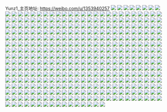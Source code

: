 Yunz1_主页地址: https://weibo.com/u/1353940257 
![](https://wx4.sinaimg.cn/mw2000/50b37d21ly1h9djk4ab0ej20u014fdlp.jpg) 
![](https://wx4.sinaimg.cn/mw2000/50b37d21ly1h9b6ngxa9kj20u00u079q.jpg) 
![](https://wx4.sinaimg.cn/mw2000/50b37d21ly1h92hwa0yacj20k90k9t9h.jpg) 
![](https://wx4.sinaimg.cn/mw2000/50b37d21ly1h8z377p1z2j20tz140gri.jpg) 
![](https://wx4.sinaimg.cn/mw2000/50b37d21ly1h8ui5kflfrj20u0140n7g.jpg) 
![](https://wx4.sinaimg.cn/mw2000/50b37d21ly1h8ui5llz5ej20u01407dd.jpg) 
![](https://wx4.sinaimg.cn/mw2000/50b37d21ly1h8rsvg05m3j20u0190tcy.jpg) 
![](https://wx4.sinaimg.cn/mw2000/50b37d21ly1h8olakesuyj20u0190wn7.jpg) 
![](https://wx4.sinaimg.cn/mw2000/50b37d21ly1h83lkvzlanj20u01400wy.jpg) 
![](https://wx4.sinaimg.cn/mw2000/50b37d21ly1h81iu2xjowj20u00u079s.jpg) 
![](https://wx4.sinaimg.cn/mw2000/50b37d21ly1h81iu23kolj20u00u0gs1.jpg) 
![](https://wx4.sinaimg.cn/mw2000/50b37d21ly1h7wxnadpyjj21400u0dm1.jpg) 
![](https://wx4.sinaimg.cn/mw2000/50b37d21ly1h7vvwn6k4ij21mg36c4qq.jpg) 
![](https://wx4.sinaimg.cn/mw2000/50b37d21ly1h7vvwo67f9j214g1venjl.jpg) 
![](https://wx4.sinaimg.cn/mw2000/50b37d21ly1h7vvwqmg32j21mg36cx6q.jpg) 
![](https://wx4.sinaimg.cn/mw2000/50b37d21ly1h7vpl8vaddj22801hchdt.jpg) 
![](https://wx4.sinaimg.cn/mw2000/50b37d21ly1h7tjam6g4vj20u00u044z.jpg) 
![](https://wx4.sinaimg.cn/mw2000/50b37d21ly1h7sbruta8lj23402c0npd.jpg) 
![](https://wx4.sinaimg.cn/mw2000/50b37d21ly1h7ketwudgbj20u0140450.jpg) 
![](https://wx4.sinaimg.cn/mw2000/50b37d21ly1h7ketwn828j20u0140q81.jpg) 
![](https://wx4.sinaimg.cn/mw2000/50b37d21ly1h7g9s1vltsj20wi1y7h1j.jpg) 
![](https://wx4.sinaimg.cn/mw2000/50b37d21ly1h7g9s3on1wj20wi1y71kx.jpg) 
![](https://wx4.sinaimg.cn/mw2000/50b37d21ly1h7g9rzm4uzj20wi1y7twm.jpg) 
![](https://wx4.sinaimg.cn/mw2000/50b37d21ly1h7g9s7idl6j22282r6acd.jpg) 
![](https://wx4.sinaimg.cn/mw2000/50b37d21ly1h7g9sbv0euj21iw21tu0x.jpg) 
![](https://wx4.sinaimg.cn/mw2000/50b37d21ly1h7g9sgehiyj20wi1y7b29.jpg) 
![](https://wx4.sinaimg.cn/mw2000/50b37d21ly1h7ef35irimj20ku0rsq5h.jpg) 
![](https://wx4.sinaimg.cn/mw2000/50b37d21ly1h7ef3566ykj20ku0rs434.jpg) 
![](https://wx4.sinaimg.cn/mw2000/50b37d21ly1h7awpcl841j20u00u0tgx.jpg) 
![](https://wx4.sinaimg.cn/mw2000/50b37d21ly1h6tt23y208j20u00u0aet.jpg) 
![](https://wx4.sinaimg.cn/mw2000/50b37d21ly1h6tt249nskj20u00u0ac1.jpg) 
![](https://wx4.sinaimg.cn/mw2000/50b37d21ly1h6tt24ikd8j20u00u0taw.jpg) 
![](https://wx4.sinaimg.cn/mw2000/50b37d21ly1h6snreyli4j20u00u0gsn.jpg) 
![](https://wx4.sinaimg.cn/mw2000/50b37d21ly1h6shqerdorj20rk0rk78o.jpg) 
![](https://wx4.sinaimg.cn/mw2000/50b37d21ly1h6shqdid11j21o01o0qv5.jpg) 
![](https://wx4.sinaimg.cn/mw2000/50b37d21ly1h6shqa8ye8j2200200qv5.jpg) 
![](https://wx4.sinaimg.cn/mw2000/50b37d21ly1h6shqeaq8zj21ff1ffwyc.jpg) 
![](https://wx4.sinaimg.cn/mw2000/50b37d21ly1h6kiyv3fshj20u00u00vn.jpg) 
![](https://wx4.sinaimg.cn/mw2000/50b37d21ly1h6jb74rwm5j20u00u0404.jpg) 
![](https://wx4.sinaimg.cn/mw2000/50b37d21ly1h6i0jttxi6j22c0340u0z.jpg) 
![](https://wx4.sinaimg.cn/mw2000/50b37d21ly1h6i0juprxxj21451hjtrx.jpg) 
![](https://wx4.sinaimg.cn/mw2000/50b37d21ly1h6i0jw8n2tj21o0280wnx.jpg) 
![](https://wx4.sinaimg.cn/mw2000/50b37d21ly1h6i0jr8n51j20zv1bu1i4.jpg) 
![](https://wx4.sinaimg.cn/mw2000/50b37d21ly1h6h19286hgj22c02c07g6.jpg) 
![](https://wx4.sinaimg.cn/mw2000/50b37d21ly1h69r1z0claj21hs1hs0vy.jpg) 
![](https://wx4.sinaimg.cn/mw2000/50b37d21ly1h646knd66lj20u00u0k1r.jpg) 
![](https://wx4.sinaimg.cn/mw2000/50b37d21ly1h61yia3oz0j21400u041i.jpg) 
![](https://wx4.sinaimg.cn/mw2000/50b37d21ly1h61yj6hujaj21400u0my5.jpg) 
![](https://wx4.sinaimg.cn/mw2000/50b37d21ly1h61l8w70ysj21o0280qv5.jpg) 
![](https://wx4.sinaimg.cn/mw2000/50b37d21ly1h5yg7naaktj20u0140n3x.jpg) 
![](https://wx4.sinaimg.cn/mw2000/50b37d21ly1h5yg7rxjwnj20u0140qbj.jpg) 
![](https://wx4.sinaimg.cn/mw2000/50b37d21ly1h5mpi88ekjj20sg0sgdmt.jpg) 
![](https://wx4.sinaimg.cn/mw2000/50b37d21ly1h5eiqg8bhyj21o01o0u0x.jpg) 
![](https://wx4.sinaimg.cn/mw2000/50b37d21ly1h5eiqyqnmmj21c61c64kw.jpg) 
![](https://wx4.sinaimg.cn/mw2000/50b37d21ly1h5bevj5xnyj20u00u0dkx.jpg) 
![](https://wx4.sinaimg.cn/mw2000/50b37d21ly1h55js9t2gcj20w60tytds.jpg) 
![](https://wx4.sinaimg.cn/mw2000/50b37d21ly1h55jsa88u4j20u00u0dm0.jpg) 
![](https://wx4.sinaimg.cn/mw2000/50b37d21ly1h55jsar6bhj20u00u0q9j.jpg) 
![](https://wx4.sinaimg.cn/mw2000/50b37d21ly1h55jsahpd6j20u00u079v.jpg) 
![](https://wx4.sinaimg.cn/mw2000/50b37d21ly1h53zpp9lz2j20u00u045k.jpg) 
![](https://wx4.sinaimg.cn/mw2000/50b37d21ly1h537azkv4tj22c02c0x6p.jpg) 
![](https://wx4.sinaimg.cn/mw2000/50b37d21ly1h4yikv1s08j21400u0n4s.jpg) 
![](https://wx4.sinaimg.cn/mw2000/50b37d21ly1h4x66i6oe2j20u00u0jwf.jpg) 
![](https://wx4.sinaimg.cn/mw2000/50b37d21ly1h4x66hovtfj20u00u0jy3.jpg) 
![](https://wx4.sinaimg.cn/mw2000/50b37d21ly1h4v2imw53bj223c23ckjl.jpg) 
![](https://wx4.sinaimg.cn/mw2000/50b37d21ly1h4v2ip87brj228n28n7wi.jpg) 
![](https://wx4.sinaimg.cn/mw2000/50b37d21ly1h4un3qljm7j21o01o0npd.jpg) 
![](https://wx4.sinaimg.cn/mw2000/50b37d21ly1h4un3p3siwj21o01o0dmk.jpg) 
![](https://wx4.sinaimg.cn/mw2000/50b37d21ly1h4un3r4k4ej20u00u07cc.jpg) 
![](https://wx4.sinaimg.cn/mw2000/50b37d21ly1h4o0ys4cz8j21400u0jxm.jpg) 
![](https://wx4.sinaimg.cn/mw2000/50b37d21ly1h4luo0nh91j20sg12nqa1.jpg) 
![](https://wx4.sinaimg.cn/mw2000/50b37d21ly1h4i8or720cj20u20u07c0.jpg) 
![](https://wx4.sinaimg.cn/mw2000/50b37d21ly1h4htsift5hj22482tn1kz.jpg) 
![](https://wx4.sinaimg.cn/mw2000/50b37d21ly1h428i6jk9ej20u00u0wjq.jpg) 
![](https://wx4.sinaimg.cn/mw2000/50b37d21ly1h428i66cv6j20u00u0jzs.jpg) 
![](https://wx4.sinaimg.cn/mw2000/50b37d21ly1h415zis2hrj20u00u0tfz.jpg) 
![](https://wx4.sinaimg.cn/mw2000/50b37d21ly1h4165cu3yuj20u00u048q.jpg) 
![](https://wx4.sinaimg.cn/mw2000/50b37d21ly1h415zjfz5uj20u00u0q9z.jpg) 
![](https://wx4.sinaimg.cn/mw2000/50b37d21ly1h415zjo47gj21910u0nam.jpg) 
![](https://wx4.sinaimg.cn/mw2000/50b37d21ly1h4167q6ji5j20u00u0myy.jpg) 
![](https://wx4.sinaimg.cn/mw2000/50b37d21ly1h415zijfmej20u00u044r.jpg) 
![](https://wx4.sinaimg.cn/mw2000/50b37d21ly1h415ziz1qzj20u00u0ae5.jpg) 
![](https://wx4.sinaimg.cn/mw2000/50b37d21ly1h41607d411j20u20u07bx.jpg) 
![](https://wx4.sinaimg.cn/mw2000/50b37d21ly1h415zj6rkaj20tz0tzdjb.jpg) 
![](https://wx4.sinaimg.cn/mw2000/50b37d21ly1h3v8u3ij9qj20u00u07bq.jpg) 
![](https://wx4.sinaimg.cn/mw2000/50b37d21ly1h3v8u3vag2j20u00u0jym.jpg) 
![](https://wx4.sinaimg.cn/mw2000/50b37d21ly1h3ttnfapx7j20u00u0agm.jpg) 
![](https://wx4.sinaimg.cn/mw2000/50b37d21ly1h3t4q9v1djj20u00u0dof.jpg) 
![](https://wx4.sinaimg.cn/mw2000/50b37d21ly1h3t4qdnks2j20u00u078v.jpg) 
![](https://wx4.sinaimg.cn/mw2000/50b37d21ly1h3qpcq3y49j21400u07c0.jpg) 
![](https://wx4.sinaimg.cn/mw2000/50b37d21ly1h3nscx4ufmj22bd2bdhdt.jpg) 
![](https://wx4.sinaimg.cn/mw2000/50b37d21ly1h3ncjjau9yj20u00u07co.jpg) 
![](https://wx4.sinaimg.cn/mw2000/50b37d21ly1h3i3244ax1j21o0280x6p.jpg) 
![](https://wx4.sinaimg.cn/mw2000/50b37d21ly1h3a04741lbj20u00u0k40.jpg) 
![](https://wx4.sinaimg.cn/mw2000/50b37d21ly1h3a044dqnaj20u00u0qcp.jpg) 
![](https://wx4.sinaimg.cn/mw2000/50b37d21ly1h3a048jlvij20u00u0tem.jpg) 
![](https://wx4.sinaimg.cn/mw2000/50b37d21ly1h38211qaeuj20u00u0grq.jpg) 
![](https://wx4.sinaimg.cn/mw2000/50b37d21ly1h38212hm75j20u00u0dmq.jpg) 
![](https://wx4.sinaimg.cn/mw2000/50b37d21ly1h36jbrihsjj21o01o01kx.jpg) 
![](https://wx4.sinaimg.cn/mw2000/50b37d21ly1h35rfcg9jqj21o01o07wh.jpg) 
![](https://wx4.sinaimg.cn/mw2000/50b37d21ly1h152xxt471j20u00u0juc.jpg) 
![](https://wx4.sinaimg.cn/mw2000/50b37d21ly1h14v1o2lnaj20sl0sl79r.jpg) 
![](https://wx4.sinaimg.cn/mw2000/50b37d21ly1h11q5c88jij20u00u0wlg.jpg) 
![](https://wx4.sinaimg.cn/mw2000/50b37d21ly1h106bjzol0j20u00u042f.jpg) 
![](https://wx4.sinaimg.cn/mw2000/50b37d21ly1h0t5488u1gj20u0140434.jpg) 
![](https://wx4.sinaimg.cn/mw2000/50b37d21ly1gzmh3u46f3j22772774qq.jpg) 
![](https://wx4.sinaimg.cn/mw2000/50b37d21ly1gzjckx3te6j20u00u0q96.jpg) 
![](https://wx4.sinaimg.cn/mw2000/50b37d21ly1gzjckwnxtqj20u00u045w.jpg) 
![](https://wx4.sinaimg.cn/mw2000/50b37d21ly1gzjckxel6cj20u00u0dm6.jpg) 
![](https://wx4.sinaimg.cn/mw2000/50b37d21ly1gzjckxy64zj20u00u0115.jpg) 
![](https://wx4.sinaimg.cn/mw2000/50b37d21ly1gzgwlngjhtj20u00u0n43.jpg) 
![](https://wx4.sinaimg.cn/mw2000/50b37d21ly1gzgwlo79moj20u00u0adm.jpg) 
![](https://wx4.sinaimg.cn/mw2000/50b37d21ly1gzgwloj6vnj20u00u0jys.jpg) 
![](https://wx4.sinaimg.cn/mw2000/50b37d21ly1gzgwloya6bj20u00u0afw.jpg) 
![](https://wx4.sinaimg.cn/mw2000/50b37d21ly1gzfusbiswej2280280qv5.jpg) 
![](https://wx4.sinaimg.cn/mw2000/50b37d21ly1gyw1t7i62ej20u00u0tfd.jpg) 
![](https://wx4.sinaimg.cn/mw2000/50b37d21ly1gyr7yauv3fj20u00u0ae6.jpg) 
![](https://wx4.sinaimg.cn/mw2000/50b37d21ly1gyq8931icmj20u00u0456.jpg) 
![](https://wx4.sinaimg.cn/mw2000/50b37d21ly1gyq7iepj76j20u00u045u.jpg) 
![](https://wx4.sinaimg.cn/mw2000/50b37d21ly1gyq7ie8okyj20u00u0jzp.jpg) 
![](https://wx4.sinaimg.cn/mw2000/50b37d21ly1gyq7if0p1bj20u00u0tej.jpg) 
![](https://wx4.sinaimg.cn/mw2000/50b37d21ly1gyq88qxdkkj20u00u0afr.jpg) 
![](https://wx4.sinaimg.cn/mw2000/50b37d21ly1gyq89p2ft2j20u00u07b2.jpg) 
![](https://wx4.sinaimg.cn/mw2000/50b37d21ly1gyq889yp2dj20u00u0q8f.jpg) 
![](https://wx4.sinaimg.cn/mw2000/50b37d21ly1gyq7k02illj20u00u0gpu.jpg) 
![](https://wx4.sinaimg.cn/mw2000/50b37d21ly1gyq7iegso4j20u00u0gqy.jpg) 
![](https://wx4.sinaimg.cn/mw2000/50b37d21ly1gyfz4hsvfjj20u00u0wid.jpg) 
![](https://wx4.sinaimg.cn/mw2000/50b37d21ly1gyfz4iuz9qj20u00u010n.jpg) 
![](https://wx4.sinaimg.cn/mw2000/50b37d21ly1gyfz4j4ssgj20u00u00xb.jpg) 
![](https://wx4.sinaimg.cn/mw2000/50b37d21ly1gyfz5f5oz5j20u00u042q.jpg) 
![](https://wx4.sinaimg.cn/mw2000/50b37d21ly1gy9roairbpj20u00u0tcl.jpg) 
![](https://wx4.sinaimg.cn/mw2000/50b37d21ly1gy9rob1rq6j20u00u0tel.jpg) 
![](https://wx4.sinaimg.cn/mw2000/50b37d21ly1gy8bhm58waj21ge1xu4qp.jpg) 
![](https://wx4.sinaimg.cn/mw2000/50b37d21ly1gy7jkag7bdj219p19ptss.jpg) 
![](https://wx4.sinaimg.cn/mw2000/50b37d21ly1gxx3edf0clj22c02c0npd.jpg) 
![](https://wx4.sinaimg.cn/mw2000/50b37d21ly1gxvs4iylyxj20uc14ggx5.jpg) 
![](https://wx4.sinaimg.cn/mw2000/50b37d21ly1gxvs5ee9ltj21o0280hdt.jpg) 
![](https://wx4.sinaimg.cn/mw2000/50b37d21ly1gxrg2w400fj21ju1juhdt.jpg) 
![](https://wx4.sinaimg.cn/mw2000/50b37d21ly1gxrg2yyg1kj22c02c0hdv.jpg) 
![](https://wx4.sinaimg.cn/mw2000/50b37d21ly1gxrg2uyo9oj21jj1jj1kx.jpg) 
![](https://wx4.sinaimg.cn/mw2000/50b37d21ly1gxrg304n2kj20wi0wiqbf.jpg) 
![](https://wx4.sinaimg.cn/mw2000/50b37d21gy1gxq17jv31gj22c02c01l1.jpg) 
![](https://wx4.sinaimg.cn/mw2000/50b37d21ly1gxlsnzltzaj211n11nwq8.jpg) 
![](https://wx4.sinaimg.cn/mw2000/50b37d21ly1gxlso1m1aqj227d27dkjm.jpg) 
![](https://wx4.sinaimg.cn/mw2000/50b37d21ly1gxlso236r9j21bq1bqnky.jpg) 
![](https://wx4.sinaimg.cn/mw2000/50b37d21ly1gxlso01grkj21ez1ey7pt.jpg) 
![](https://wx4.sinaimg.cn/mw2000/50b37d21ly1gxid5ry1phj2243243b29.jpg) 
![](https://wx4.sinaimg.cn/mw2000/50b37d21ly1gxid7hps0ij22c02c0qv6.jpg) 
![](https://wx4.sinaimg.cn/mw2000/50b37d21ly1gxh9mrve02j21o01o0e81.jpg) 
![](https://wx4.sinaimg.cn/mw2000/50b37d21ly1gxh9mrgqsoj2273272e81.jpg) 
![](https://wx4.sinaimg.cn/mw2000/50b37d21ly1gx985ddk60j21o01o0b29.jpg) 
![](https://wx4.sinaimg.cn/mw2000/50b37d21ly1gx985fnow5j22542547wi.jpg) 
![](https://wx4.sinaimg.cn/mw2000/50b37d21ly1gx985e7c7mj22c02c0npd.jpg) 
![](https://wx4.sinaimg.cn/mw2000/50b37d21ly1gx985ewrwwj22c02c0hdt.jpg) 
![](https://wx4.sinaimg.cn/mw2000/50b37d21ly1gx5qm2dutlj21hq1hqnlu.jpg) 
![](https://wx4.sinaimg.cn/mw2000/50b37d21ly1gwxj5zrl4jj22c03407wj.jpg) 
![](https://wx4.sinaimg.cn/mw2000/50b37d21ly1gwslhaxsm5j23402c0hdt.jpg) 
![](https://wx4.sinaimg.cn/mw2000/50b37d21ly1gwm0m473vqj21o01o07wh.jpg) 
![](https://wx4.sinaimg.cn/mw2000/50b37d21ly1gwf1vozaynj22c02c0kjm.jpg) 
![](https://wx4.sinaimg.cn/mw2000/50b37d21ly1gwf1viqds2j22c02c0hdt.jpg) 
![](https://wx4.sinaimg.cn/mw2000/50b37d21ly1gwf1vwjfh4j229n29nhdt.jpg) 
![](https://wx4.sinaimg.cn/mw2000/50b37d21ly1gwf1xe2lohj22c02c0kjm.jpg) 
![](https://wx4.sinaimg.cn/mw2000/50b37d21ly1gvyo02fvr6j227u2sbu0x.jpg) 
![](https://wx4.sinaimg.cn/mw2000/50b37d21ly1gvynzu0apej234033ye83.jpg) 
![](https://wx4.sinaimg.cn/mw2000/50b37d21ly1gvyo0ibj95j234033ye85.jpg) 
![](https://wx4.sinaimg.cn/mw2000/50b37d21ly1gvyo0julwrj234033yqv7.jpg) 
![](https://wx4.sinaimg.cn/mw2000/50b37d21ly1gvyo0mwhv2j234033ynpg.jpg) 
![](https://wx4.sinaimg.cn/mw2000/50b37d21ly1gvyo0gfq8jj234033ykjn.jpg) 
![](https://wx4.sinaimg.cn/mw2000/50b37d21ly1gvyo0pf70nj234033yhdv.jpg) 
![](https://wx4.sinaimg.cn/mw2000/50b37d21ly1gvyo4dynybj234033yu0y.jpg) 
![](https://wx4.sinaimg.cn/mw2000/50b37d21ly1gvyo5bvo3hj20tz0tzn76.jpg) 
![](https://wx4.sinaimg.cn/mw2000/50b37d21ly1gvxr2khxg7j219g19gqge.jpg) 
![](https://wx4.sinaimg.cn/mw2000/50b37d21ly1gvwow10pi9j23402c0hdv.jpg) 
![](https://wx4.sinaimg.cn/mw2000/50b37d21ly1gvvhk7ddh3j22c02c0qv6.jpg) 
![](https://wx4.sinaimg.cn/mw2000/001tCZI5ly1gvjy3rfawvj61o01o04qp02.jpg) 
![](https://wx4.sinaimg.cn/mw2000/001tCZI5ly1gvineh5kw1j60tv0tvn8b02.jpg) 
![](https://wx4.sinaimg.cn/mw2000/50b37d21ly1gvinehjn8fj20tv0tvqce.jpg) 
![](https://wx4.sinaimg.cn/mw2000/001tCZI5ly1gvg9tivpxrj628v28v1ky02.jpg) 
![](https://wx4.sinaimg.cn/mw2000/001tCZI5ly1gvg9tgx05gj62c02c0e8202.jpg) 
![](https://wx4.sinaimg.cn/mw2000/001tCZI5ly1gvg9tkoolpj62c02c07wi02.jpg) 
![](https://wx4.sinaimg.cn/mw2000/001tCZI5ly1gvg9tn0jvkj62c02c0hdu02.jpg) 
![](https://wx4.sinaimg.cn/mw2000/001tCZI5ly1gvg2ow0n2vj6151151qhm02.jpg) 
![](https://wx4.sinaimg.cn/mw2000/001tCZI5gy1gv44awpkhoj60u00u0gzh02.jpg) 
![](https://wx4.sinaimg.cn/mw2000/001tCZI5gy1gv44ajwx3cj61f01f0b2902.jpg) 
![](https://wx4.sinaimg.cn/mw2000/001tCZI5gy1gv44ahwjajj61f01vyb2902.jpg) 
![](https://wx4.sinaimg.cn/mw2000/001tCZI5gy1gv44alkz25j61f01f0x5d02.jpg) 
![](https://wx4.sinaimg.cn/mw2000/001tCZI5gy1gv44beqmodj62c02c0e8202.jpg) 
![](https://wx4.sinaimg.cn/mw2000/001tCZI5gy1gv3lm4wa4vj61df1dfhdt02.jpg) 
![](https://wx4.sinaimg.cn/mw2000/001tCZI5gy1gv3lm71fjgj619s19stye02.jpg) 
![](https://wx4.sinaimg.cn/mw2000/001tCZI5gy1gv3lm9el2uj60yn0ynn9302.jpg) 
![](https://wx4.sinaimg.cn/mw2000/001tCZI5gy1gv3lmbrkb2j61f01f04qp02.jpg) 
![](https://wx4.sinaimg.cn/mw2000/001tCZI5gy1gv29l3qfavj61w01w07wh02.jpg) 
![](https://wx4.sinaimg.cn/mw2000/001tCZI5gy1gv29l2m4sfj6110110tn302.jpg) 
![](https://wx4.sinaimg.cn/mw2000/001tCZI5gy1gv29l66xgaj61f01f0e8102.jpg) 
![](https://wx4.sinaimg.cn/mw2000/001tCZI5gy1gv29l4rh69j61d61d6kg102.jpg) 
![](https://wx4.sinaimg.cn/mw2000/001tCZI5gy1gv074d67mnj60u40u4qi202.jpg) 
![](https://wx4.sinaimg.cn/mw2000/50b37d21ly1guyymqmb35j21f01w0qv5.jpg) 
![](https://wx4.sinaimg.cn/mw2000/001tCZI5ly1guu81mvvenj60su0swwk602.jpg) 
![](https://wx4.sinaimg.cn/mw2000/001tCZI5ly1gut4iwf35ej61ep1vte4a02.jpg) 
![](https://wx4.sinaimg.cn/mw2000/001tCZI5ly1guprm7a8z6j60d50d5dg702.jpg) 
![](https://wx4.sinaimg.cn/mw2000/001tCZI5ly1guprm7rtidj60u00u0q7b02.jpg) 
![](https://wx4.sinaimg.cn/mw2000/001tCZI5ly1guprm80pffj60u00u0jvq02.jpg) 
![](https://wx4.sinaimg.cn/mw2000/001tCZI5ly1guprm8f7cnj60u00u076e02.jpg) 
![](https://wx4.sinaimg.cn/mw2000/001tCZI5ly1guoherfnucj6159159kaa02.jpg) 
![](https://wx4.sinaimg.cn/mw2000/001tCZI5ly1guohesjo84j61f01f0jyb02.jpg) 
![](https://wx4.sinaimg.cn/mw2000/001tCZI5ly1gum4ujnu23j60u00u1dl402.jpg) 
![](https://wx4.sinaimg.cn/mw2000/001tCZI5gy1guif5tuoa6j630p29j4qq02.jpg) 
![](https://wx4.sinaimg.cn/mw2000/001tCZI5ly1gugd3hctqhj629l29lkjl02.jpg) 
![](https://wx4.sinaimg.cn/mw2000/001tCZI5ly1gugd3wavjej62bv2bvkjl02.jpg) 
![](https://wx4.sinaimg.cn/mw2000/001tCZI5ly1guewjiyxxdj60u00u0tdf02.jpg) 
![](https://wx4.sinaimg.cn/mw2000/001tCZI5ly1guewjionjej60u00u042v02.jpg) 
![](https://wx4.sinaimg.cn/mw2000/001tCZI5ly1guewjjf09kj60u00u0jyp02.jpg) 
![](https://wx4.sinaimg.cn/mw2000/001tCZI5ly1guewjjnm7uj60u00u0jv102.jpg) 
![](https://wx4.sinaimg.cn/mw2000/001tCZI5ly1gubsf242ypj61nw1nwe8102.jpg) 
![](https://wx4.sinaimg.cn/mw2000/50b37d21ly1gu3vmb6w52j20u0141q8a.jpg) 
![](https://wx4.sinaimg.cn/mw2000/50b37d21ly1gu3m09fqhsj22a12a1hdd.jpg) 
![](https://wx4.sinaimg.cn/mw2000/50b37d21ly1gu3m084nu0j22c02c0qv5.jpg) 
![](https://wx4.sinaimg.cn/mw2000/50b37d21ly1gtthjlc1m8j20u00u0tcc.jpg) 
![](https://wx4.sinaimg.cn/mw2000/50b37d21ly1gtthjotlhoj20u00u0tej.jpg) 
![](https://wx4.sinaimg.cn/mw2000/50b37d21ly1gtthjiv3jqj20u00u011x.jpg) 
![](https://wx4.sinaimg.cn/mw2000/50b37d21ly1gtthjqf2hhj20u00u042k.jpg) 
![](https://wx4.sinaimg.cn/mw2000/50b37d21ly1gts6z4a4d4j20u10u0ah9.jpg) 
![](https://wx4.sinaimg.cn/mw2000/50b37d21ly1gtq03wnzdhj21400u00yd.jpg) 
![](https://wx4.sinaimg.cn/mw2000/50b37d21ly1gtng8lkjrtj21f01f0b29.jpg) 
![](https://wx4.sinaimg.cn/mw2000/50b37d21ly1gtng8n8qltj21yq1yqb29.jpg) 
![](https://wx4.sinaimg.cn/mw2000/50b37d21ly1gtng8t99pjj20tu0tuwng.jpg) 
![](https://wx4.sinaimg.cn/mw2000/50b37d21ly1gtng8iz8ovj20jk0jkn0i.jpg) 
![](https://wx4.sinaimg.cn/mw2000/50b37d21ly1gthoni40z4j20gv0u0tbu.jpg) 
![](https://wx4.sinaimg.cn/mw2000/50b37d21gy1gtf8zyl4zqj20u00u07a5.jpg) 
![](https://wx4.sinaimg.cn/mw2000/50b37d21gy1gtf8zx6s7gj20u00u1dmb.jpg) 
![](https://wx4.sinaimg.cn/mw2000/50b37d21gy1gtf8zz58j9j20u00u0q91.jpg) 
![](https://wx4.sinaimg.cn/mw2000/50b37d21gy1gtf8zzudqdj20u00u07bz.jpg) 
![](https://wx4.sinaimg.cn/mw2000/50b37d21ly1gtc49634kwj20u00u1tdw.jpg) 
![](https://wx4.sinaimg.cn/mw2000/50b37d21ly1gtc495reezj20u00u0djf.jpg) 
![](https://wx4.sinaimg.cn/mw2000/50b37d21ly1gt8qy6ds29j20u00u0gs6.jpg) 
![](https://wx4.sinaimg.cn/mw2000/50b37d21ly1gt87h6uhb6j21w01f07wh.jpg) 
![](https://wx4.sinaimg.cn/mw2000/50b37d21ly1gt87i1owqwj20mi0gvdk5.jpg) 
![](https://wx4.sinaimg.cn/mw2000/50b37d21gy1gt70z65pruj20u00u0n1l.jpg) 
![](https://wx4.sinaimg.cn/mw2000/50b37d21ly1gsz8cbniq1j21w01f17wh.jpg) 
![](https://wx4.sinaimg.cn/mw2000/50b37d21ly1gsx0b2i8ajj20u00u0q8j.jpg) 
![](https://wx4.sinaimg.cn/mw2000/50b37d21ly1gsx0bp9epgj20u00u046y.jpg) 
![](https://wx4.sinaimg.cn/mw2000/50b37d21ly1gsx0ciuclqj20mz0mzwgb.jpg) 
![](https://wx4.sinaimg.cn/mw2000/50b37d21ly1gsx0b4yy1jj20u00u00uc.jpg) 
![](https://wx4.sinaimg.cn/mw2000/50b37d21gy1gsuk04cf2ij20u00u0gq1.jpg) 
![](https://wx4.sinaimg.cn/mw2000/50b37d21gy1gssbi0souuj20ty0u0wpb.jpg) 
![](https://wx4.sinaimg.cn/mw2000/50b37d21ly1gskep1shstj21w01f0e81.jpg) 
![](https://wx4.sinaimg.cn/mw2000/50b37d21ly1gskep2r2igj21w01f0hdt.jpg) 
![](https://wx4.sinaimg.cn/mw2000/50b37d21ly1gskesfw7w4j21400u0wlk.jpg) 
![](https://wx4.sinaimg.cn/mw2000/50b37d21ly1gskesfalknj22c61r47wh.jpg) 
![](https://wx4.sinaimg.cn/mw2000/50b37d21ly1gsflzrzvzzj21f01w0hdt.jpg) 
![](https://wx4.sinaimg.cn/mw2000/50b37d21ly1gsfm04v23wj22c02c07wh.jpg) 
![](https://wx4.sinaimg.cn/mw2000/50b37d21ly1gsdelobat8j21400u0jwu.jpg) 
![](https://wx4.sinaimg.cn/mw2000/50b37d21ly1grz8i7di6xj20u00u0ahz.jpg) 
![](https://wx4.sinaimg.cn/mw2000/50b37d21ly1grya2080nej21ak1qihbu.jpg) 
![](https://wx4.sinaimg.cn/mw2000/50b37d21ly1grya1zlu3ej21f01w0b29.jpg) 
![](https://wx4.sinaimg.cn/mw2000/50b37d21ly1grx3xpw5x1j20nk0nkq8y.jpg) 
![](https://wx4.sinaimg.cn/mw2000/50b37d21ly1grtk91ydbuj20mi0u04h1.jpg) 
![](https://wx4.sinaimg.cn/mw2000/50b37d21ly1grnr4ugzegj20mz0mzahn.jpg) 
![](https://wx4.sinaimg.cn/mw2000/50b37d21ly1grgxaph5clj21m31m31jl.jpg) 
![](https://wx4.sinaimg.cn/mw2000/50b37d21ly1grb183y114j21f01f01kx.jpg) 
![](https://wx4.sinaimg.cn/mw2000/50b37d21ly1gr6hqbj7j8j21900u0qfz.jpg) 
![](https://wx4.sinaimg.cn/mw2000/50b37d21ly1gr6hqcu2mwj20u0190dmx.jpg) 
![](https://wx4.sinaimg.cn/mw2000/50b37d21ly1gr6hq9bz7zj20u0190dno.jpg) 
![](https://wx4.sinaimg.cn/mw2000/50b37d21ly1gr6hqe11g3j21900u0tfm.jpg) 
![](https://wx4.sinaimg.cn/mw2000/50b37d21ly1gr6hqfcqvnj21900u00y7.jpg) 
![](https://wx4.sinaimg.cn/mw2000/50b37d21ly1gr6hqgb3etj20u0190n43.jpg) 
![](https://wx4.sinaimg.cn/mw2000/50b37d21ly1gr6hqh3carj21900u07a6.jpg) 
![](https://wx4.sinaimg.cn/mw2000/50b37d21ly1gqtn5u8u2wj20u019144t.jpg) 
![](https://wx4.sinaimg.cn/mw2000/50b37d21ly1gqd4vha2hdj23402c0kjn.jpg) 
![](https://wx4.sinaimg.cn/mw2000/50b37d21ly1gqd4vve0t6j23402c07wj.jpg) 
![](https://wx4.sinaimg.cn/mw2000/50b37d21ly1gq972srbo7j20jt0g2770.jpg) 
![](https://wx4.sinaimg.cn/mw2000/50b37d21ly1gq8t4f2njnj20ty0tywpz.jpg) 
![](https://wx4.sinaimg.cn/mw2000/50b37d21ly1gq7z4abjmlj21741757uq.jpg) 
![](https://wx4.sinaimg.cn/mw2000/50b37d21ly1gq5e0crd9tj20u014wgx7.jpg) 
![](https://wx4.sinaimg.cn/mw2000/50b37d21ly1gq4p57paejj21400u0nbt.jpg) 
![](https://wx4.sinaimg.cn/mw2000/50b37d21ly1gq396vp843j21er1vn1kx.jpg) 
![](https://wx4.sinaimg.cn/mw2000/50b37d21ly1gq1od9bwynj21e01uo1ky.jpg) 
![](https://wx4.sinaimg.cn/mw2000/50b37d21ly1gq1oe1k9rij21f01vyhdt.jpg) 
![](https://wx4.sinaimg.cn/mw2000/50b37d21ly1gq1odriorfj22fa1vsx6p.jpg) 
![](https://wx4.sinaimg.cn/mw2000/50b37d21ly1gq1odxzjtpj23402c0qv7.jpg) 
![](https://wx4.sinaimg.cn/mw2000/50b37d21ly1gpw54fluiaj219e19e4qp.jpg) 
![](https://wx4.sinaimg.cn/mw2000/50b37d21ly1gpvyrp8udyj21nn18q4qp.jpg) 
![](https://wx4.sinaimg.cn/mw2000/50b37d21ly1gpsfxn4u06j21hd141tro.jpg) 
![](https://wx4.sinaimg.cn/mw2000/50b37d21ly1gprdl300ctj21v91egkh2.jpg) 
![](https://wx4.sinaimg.cn/mw2000/50b37d21ly1gpq9jflhqhj21400u0wpv.jpg) 
![](https://wx4.sinaimg.cn/mw2000/50b37d21ly1gppg1l61zuj211j0u07di.jpg) 
![](https://wx4.sinaimg.cn/mw2000/50b37d21ly1gpno1ofg42j21400u0n4l.jpg) 
![](https://wx4.sinaimg.cn/mw2000/50b37d21ly1gpkue6pk77j21w01f0kjl.jpg) 
![](https://wx4.sinaimg.cn/mw2000/50b37d21ly1gpkueluajuj21w01f0qv5.jpg) 
![](https://wx4.sinaimg.cn/mw2000/50b37d21ly1gpkuenpf67j233z2c0qv5.jpg) 
![](https://wx4.sinaimg.cn/mw2000/50b37d21ly1gpkueqg1mej22xx27f4mx.jpg) 
![](https://wx4.sinaimg.cn/mw2000/50b37d21ly1gp4411bm60j20n00n0why.jpg) 
![](https://wx4.sinaimg.cn/mw2000/50b37d21ly1gozu5owucpj21f01ez4qp.jpg) 
![](https://wx4.sinaimg.cn/mw2000/50b37d21ly1gozu6deebtj21w01vy7wi.jpg) 
![](https://wx4.sinaimg.cn/mw2000/50b37d21ly1gozu6re4r3j21f01f0wys.jpg) 
![](https://wx4.sinaimg.cn/mw2000/50b37d21ly1gozu5ex7rnj22bv2bve81.jpg) 
![](https://wx4.sinaimg.cn/mw2000/50b37d21ly1gowatdhup1j20mi0u0e5m.jpg) 
![](https://wx4.sinaimg.cn/mw2000/50b37d21ly1gotsrui9k0j21w01f01ky.jpg) 
![](https://wx4.sinaimg.cn/mw2000/50b37d21ly1goochosmvdj21651k6gy9.jpg) 
![](https://wx4.sinaimg.cn/mw2000/50b37d21ly1gompn8by6mj20u01o0dsd.jpg) 
![](https://wx4.sinaimg.cn/mw2000/50b37d21ly1gokvmy4q0sj20u00u016c.jpg) 
![](https://wx4.sinaimg.cn/mw2000/50b37d21ly1gnu1i1l19uj22c03407wi.jpg) 
![](https://wx4.sinaimg.cn/mw2000/50b37d21ly1gnsr2dz3pdj20u0140k6h.jpg) 
![](https://wx4.sinaimg.cn/mw2000/50b37d21ly1gnptqd2qllj21400u0n7e.jpg) 
![](https://wx4.sinaimg.cn/mw2000/50b37d21ly1gmc4jjm9xnj20u014046e.jpg) 
![](https://wx4.sinaimg.cn/mw2000/50b37d21ly1gm2q31kpbjj21f01f01kx.jpg) 
![](https://wx4.sinaimg.cn/mw2000/50b37d21ly1gm2q2veyk8j22bv2bvhdt.jpg) 
![](https://wx4.sinaimg.cn/mw2000/50b37d21ly1gm2q2y3m6uj21e01e0h69.jpg) 
![](https://wx4.sinaimg.cn/mw2000/50b37d21ly1gm2q35puqjj220s20se81.jpg) 
![](https://wx4.sinaimg.cn/mw2000/50b37d21ly1gm2q2e2ruwj21f01f0kj3.jpg) 
![](https://wx4.sinaimg.cn/mw2000/50b37d21ly1gm2q229505j21tw1twk2g.jpg) 
![](https://wx4.sinaimg.cn/mw2000/50b37d21gy1gltnx4buy9j20u00u0qbe.jpg) 
![](https://wx4.sinaimg.cn/mw2000/50b37d21ly1gltja59lekj21w01vynpd.jpg) 
![](https://wx4.sinaimg.cn/mw2000/50b37d21gy1glsalegbmkj20u00u0won.jpg) 
![](https://wx4.sinaimg.cn/mw2000/50b37d21gy1glsal4w0z2j20u00u0jz1.jpg) 
![](https://wx4.sinaimg.cn/mw2000/50b37d21ly1glqyj7owdnj21e41e51kx.jpg) 
![](https://wx4.sinaimg.cn/mw2000/50b37d21ly1glqyjes65gj22bv2bv1kx.jpg) 
![](https://wx4.sinaimg.cn/mw2000/50b37d21ly1glqyj3b85bj22c02c0nc7.jpg) 
![](https://wx4.sinaimg.cn/mw2000/50b37d21ly1glqyjbwl2cj228o28o7wh.jpg) 
![](https://wx4.sinaimg.cn/mw2000/50b37d21gy1gllk3lm648j21400u0wmr.jpg) 
![](https://wx4.sinaimg.cn/mw2000/50b37d21ly1gld7jmojtcj210w10waqa.jpg) 
![](https://wx4.sinaimg.cn/mw2000/50b37d21ly1gld7kceyedj20tu0tue81.jpg) 
![](https://wx4.sinaimg.cn/mw2000/50b37d21ly1gld7l6xyzcj20tu0tub29.jpg) 
![](https://wx4.sinaimg.cn/mw2000/50b37d21ly1gld7ln4qf8j20tw0twhdt.jpg) 
![](https://wx4.sinaimg.cn/mw2000/50b37d21ly1gl67mwtj6aj22c02c04qq.jpg) 
![](https://wx4.sinaimg.cn/mw2000/50b37d21gy1gl50voxuv5j20u00u0dpd.jpg) 
![](https://wx4.sinaimg.cn/mw2000/50b37d21ly1gl2hk8nt3oj21b81b8tvr.jpg) 
![](https://wx4.sinaimg.cn/mw2000/50b37d21ly1gkx2rppg13j21c51s7b29.jpg) 
![](https://wx4.sinaimg.cn/mw2000/50b37d21gy1gkmrhi8490j20u00u0dlc.jpg) 
![](https://wx4.sinaimg.cn/mw2000/50b37d21gy1gki3eirvilj20u0140ak9.jpg) 
![](https://wx4.sinaimg.cn/mw2000/50b37d21gy1gkgvg5fj4aj20u00u0do1.jpg) 
![](https://wx4.sinaimg.cn/mw2000/50b37d21gy1gkee7ihr32j20u00u0n68.jpg) 
![](https://wx4.sinaimg.cn/mw2000/50b37d21ly1gk9ukxy37uj219r19s7ry.jpg) 
![](https://wx4.sinaimg.cn/mw2000/50b37d21gy1gk75ecuoeaj20u00u0tkf.jpg) 
![](https://wx4.sinaimg.cn/mw2000/50b37d21gy1gk75ed9b5nj20u00u0dod.jpg) 
![](https://wx4.sinaimg.cn/mw2000/50b37d21gy1gk75edlvehj20u00u0anq.jpg) 
![](https://wx4.sinaimg.cn/mw2000/50b37d21gy1gk75gbwtz9j20u00u047z.jpg) 
![](https://wx4.sinaimg.cn/mw2000/50b37d21gy1gk6oon9s52j21410u0170.jpg) 
![](https://wx4.sinaimg.cn/mw2000/50b37d21gy1gk6op6d6fnj20u0140alu.jpg) 
![](https://wx4.sinaimg.cn/mw2000/50b37d21gy1gjsttzuq5bj21ds0n0wtj.jpg) 
![](https://wx4.sinaimg.cn/mw2000/50b37d21gy1gjsttzf882j21ds0n0gr0.jpg) 
![](https://wx4.sinaimg.cn/mw2000/50b37d21ly1gjl47ua7ylj21f01f04qp.jpg) 
![](https://wx4.sinaimg.cn/mw2000/50b37d21ly1gjl47w5u7zj21ay1axb29.jpg) 
![](https://wx4.sinaimg.cn/mw2000/50b37d21gy1gjjeclpa81j20u0140jz0.jpg) 
![](https://wx4.sinaimg.cn/mw2000/50b37d21gy1gjh5d5wqv9j20u00u0wkz.jpg) 
![](https://wx4.sinaimg.cn/mw2000/50b37d21gy1gjh5d6butzj20u00u0djw.jpg) 
![](https://wx4.sinaimg.cn/mw2000/50b37d21gy1gjh5d72xmfj20u00u0q75.jpg) 
![](https://wx4.sinaimg.cn/mw2000/50b37d21gy1gjh5d58zfrj20u00u0wi3.jpg) 
![](https://wx4.sinaimg.cn/mw2000/50b37d21gy1gjg0be2j78j20u00u1q7f.jpg) 
![](https://wx4.sinaimg.cn/mw2000/50b37d21gy1gjdgixp2tjj20u00u0dny.jpg) 
![](https://wx4.sinaimg.cn/mw2000/50b37d21gy1gj7d302l8oj20u00u1k03.jpg) 
![](https://wx4.sinaimg.cn/mw2000/50b37d21ly1gj570eij11j20u00u07eg.jpg) 
![](https://wx4.sinaimg.cn/mw2000/50b37d21gy1gj4dwfzb9vj21t60u0n6g.jpg) 
![](https://wx4.sinaimg.cn/mw2000/50b37d21gy1gj4dwqe6q9j20u00u0dmt.jpg) 
![](https://wx4.sinaimg.cn/mw2000/50b37d21gy1gj4dwrkmxsj20u00u07ep.jpg) 
![](https://wx4.sinaimg.cn/mw2000/50b37d21gy1gj4dwqx0yjj20u00u0aj6.jpg) 
![](https://wx4.sinaimg.cn/mw2000/50b37d21ly1gj35e87nivj219c19ce81.jpg) 
![](https://wx4.sinaimg.cn/mw2000/50b37d21ly1gizmpzxyslj212y0t7hdt.jpg) 
![](https://wx4.sinaimg.cn/mw2000/50b37d21gy1gihc2wg9exj20u01407hm.jpg) 
![](https://wx4.sinaimg.cn/mw2000/50b37d21gy1gigoa4691cj218y18ynfq.jpg) 
![](https://wx4.sinaimg.cn/mw2000/50b37d21gy1gib440z4p1j21hc0u04cp.jpg) 
![](https://wx4.sinaimg.cn/mw2000/50b37d21gy1gib47aesvwj21410u1493.jpg) 
![](https://wx4.sinaimg.cn/mw2000/50b37d21gy1gib45cu48oj21400u0tij.jpg) 
![](https://wx4.sinaimg.cn/mw2000/50b37d21gy1gib4474bphj21400u0tge.jpg) 
![](https://wx4.sinaimg.cn/mw2000/50b37d21gy1gib47by1pgj20u00u0jze.jpg) 
![](https://wx4.sinaimg.cn/mw2000/50b37d21gy1gib45izsktj218z0u0dp4.jpg) 
![](https://wx4.sinaimg.cn/mw2000/50b37d21gy1gib47b1ffej21400u0gx3.jpg) 
![](https://wx4.sinaimg.cn/mw2000/50b37d21gy1gib47a0io8j21sy0u0net.jpg) 
![](https://wx4.sinaimg.cn/mw2000/50b37d21gy1gib47bgzoaj21400u07ed.jpg) 
![](https://wx4.sinaimg.cn/mw2000/50b37d21gy1gi90cqvmfyj21eq1vnkjm.jpg) 
![](https://wx4.sinaimg.cn/mw2000/50b37d21gy1gi90dbew8zj21w01f0x6p.jpg) 
![](https://wx4.sinaimg.cn/mw2000/50b37d21gy1gi5uncx887j21f01f0aox.jpg) 
![](https://wx4.sinaimg.cn/mw2000/50b37d21gy1gi4mjgam9pj2169169tsq.jpg) 
![](https://wx4.sinaimg.cn/mw2000/50b37d21gy1gi4i2eyl8vj21d01td7us.jpg) 
![](https://wx4.sinaimg.cn/mw2000/50b37d21gy1gi4i2k3qjdj22dg1s2npd.jpg) 
![](https://wx4.sinaimg.cn/mw2000/50b37d21gy1gi4i2bs9qrj23402c0qv6.jpg) 
![](https://wx4.sinaimg.cn/mw2000/50b37d21gy1gi4i2lrsowj21bg1bgqjg.jpg) 
![](https://wx4.sinaimg.cn/mw2000/50b37d21gy1gi18xcix5cj20u014m150.jpg) 
![](https://wx4.sinaimg.cn/mw2000/50b37d21ly1gi0ro0bo50j21w01f0e81.jpg) 
![](https://wx4.sinaimg.cn/mw2000/50b37d21ly1ghzu0ecfi0j21ed1edtth.jpg) 
![](https://wx4.sinaimg.cn/mw2000/50b37d21ly1ghzu0nwykij21f01f0x3e.jpg) 
![](https://wx4.sinaimg.cn/mw2000/50b37d21gy1ghe40d9td2j20u00u00zt.jpg) 
![](https://wx4.sinaimg.cn/mw2000/50b37d21ly1gha2qgjl66j219c1w0nd1.jpg) 
![](https://wx4.sinaimg.cn/mw2000/50b37d21gy1gh84bdwojqj20u00u0wo4.jpg) 
![](https://wx4.sinaimg.cn/mw2000/50b37d21ly1gh18codn8ij21c71c74qp.jpg) 
![](https://wx4.sinaimg.cn/mw2000/50b37d21ly1ggvi1olw0fj21w010a4k9.jpg) 
![](https://wx4.sinaimg.cn/mw2000/50b37d21gy1ggog9u72auj20u014010m.jpg) 
![](https://wx4.sinaimg.cn/mw2000/50b37d21ly1ggjq840tf1j21ex1exqkz.jpg) 
![](https://wx4.sinaimg.cn/mw2000/50b37d21ly1ggey1iob83j21f01f07rs.jpg) 
![](https://wx4.sinaimg.cn/mw2000/50b37d21gy1ggdp2dlivoj21400u0n7i.jpg) 
![](https://wx4.sinaimg.cn/mw2000/50b37d21gy1gfzzapugiyj21400u0duk.jpg) 
![](https://wx4.sinaimg.cn/mw2000/50b37d21gy1gfvn5huqtbj20u00u0wn3.jpg) 
![](https://wx4.sinaimg.cn/mw2000/50b37d21gy1gfsp14pbmrj21o01nwkjl.jpg) 
![](https://wx4.sinaimg.cn/mw2000/50b37d21gy1gfsp15ih9yj21nz1nzhdt.jpg) 
![](https://wx4.sinaimg.cn/mw2000/50b37d21gy1gfsp1gf5wvj21o01nzkjl.jpg) 
![](https://wx4.sinaimg.cn/mw2000/50b37d21ly1gfs2wvklibj21ng1nf4qq.jpg) 
![](https://wx4.sinaimg.cn/mw2000/50b37d21ly1gfr4sv93smj23402c04qr.jpg) 
![](https://wx4.sinaimg.cn/mw2000/50b37d21ly1gfr4t3wshsj23402c0u0z.jpg) 
![](https://wx4.sinaimg.cn/mw2000/50b37d21ly1gfr4t6k86ij23402c0h53.jpg) 
